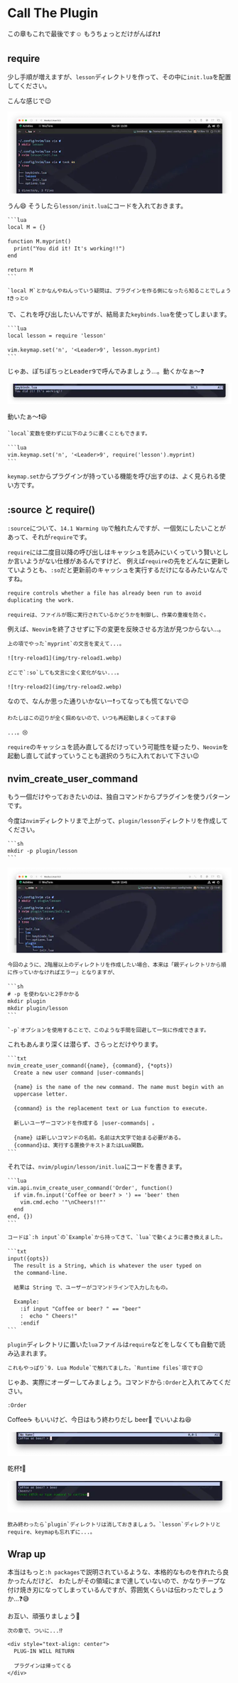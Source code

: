 # Call The Plugin

この章もこれで最後です☺️ もうちょっとだけがんばれ❗

## require

少し手順が増えますが、`lesson`ディレクトリを作って、その中に`init.lua`を配置してください。

こんな感じで😉

![make-dir](img/make-dir.webp)

うん😄 そうしたら`lesson/init.lua`にコードを入れておきます。

~~~admonish example title="lesson/init.lua"
```lua
local M = {}

function M.myprint()
  print("You did it! It's working!!")
end

return M
```
~~~

```admonish note
`local M`とかなんやねんっていう疑問は、プラグインを作る側になったら知ることでしょう❗きっと☺️
```

で、これを呼び出したいんですが、結局また`keybinds.lua`を使ってしまいます。

~~~admonish example title="keybinds.lua"
```lua
local lesson = require 'lesson'

vim.keymap.set('n', '<Leader>9', lesson.myprint)
```
~~~

じゃあ、ぽちぽちっと<kbd>Leader</kbd><kbd>9</kbd>で呼んでみましょう...。動くかなぁ〜❓

![call-function5](img/call-function5.webp)

動いたぁ〜❗😆

~~~admonish tip
`local`変数を使わずに以下のように書くこともできます。

```lua
vim.keymap.set('n', '<Leader>9', require('lesson').myprint)
```
~~~

`keymap.set`からプラグインが持っている機能を呼び出すのは、よく見られる使い方です。

## :source と require()

`:source`について、`14.1 Warming Up`で触れたんですが、一個気にしたいことがあって、それが`require`です。

`require`には二度目以降の呼び出しはキャッシュを読みにいくっていう賢いとしか言いようがない仕様があるんですけど、
例えば`require`の先をどんなに更新していようとも、`:so`だと更新前のキャッシュを実行するだけになるみたいなんですね。

```admonish info title="[The require Function](https://www.lua.org/pil/8.1.html)"
require controls whether a file has already been run to avoid duplicating the work.

requireは、ファイルが既に実行されているかどうかを制御し、作業の重複を防ぐ。
```

例えば、`Neovim`を終了させずに下の変更を反映させる方法が見つからない...。

```admonish question
上の項でやった`myprint`の文言を変えて...。

![try-reload1](img/try-reload1.webp)

どこで`:so`しても文言に全く変化がない...。

![try-reload2](img/try-reload2.webp)

```

なので、なんか思った通りいかないー❗ってなっても慌てないで😉

```admonish note
わたしはこの辺りが全く掴めないので、いつも再起動しまくってます😆

...。😢
```

`require`のキャッシュを読み直してるだけっていう可能性を疑ったり、`Neovim`を起動し直して試すっていうことも選択のうちに入れておいて下さい😉

## nvim_create_user_command

もう一個だけやっておきたいのは、独自コマンドからプラグインを使うパターンです。

今度は`nvim`ディレクトリまで上がって、`plugin/lesson`ディレクトリを作成してください。

~~~admonish quote title="Command"
```sh
mkdir -p plugin/lesson
```
~~~

![make-dir2](img/make-dir2.webp)

~~~admonish tip
今回のように、2階層以上のディレクトリを作成したい場合、本来は「親ディレクトリから順に作っていかなければエラー」となりますが、

```sh
# -p を使わないと2手かかる
mkdir plugin
mkdir plugin/lesson
```

`-p`オプションを使用することで、このような手間を回避して一気に作成できます。
~~~

これもあんまり深くは潜らず、さらっとだけやります。

~~~admonish info title=":h nvim_create_user_command"
```txt
nvim_create_user_command({name}, {command}, {*opts})
  Create a new user command |user-commands|

  {name} is the name of the new command. The name must begin with an
  uppercase letter.

  {command} is the replacement text or Lua function to execute.

  新しいユーザーコマンドを作成する |user-commands| 。

  {name} は新しいコマンドの名前。名前は大文字で始まる必要がある。
  {command}は、実行する置換テキストまたはLua関数。
```
~~~

それでは、`nvim/plugin/lesson/init.lua`にコードを書きます。

~~~admonish example title="nvim/plugin/lesson/init.lua"
```lua
vim.api.nvim_create_user_command('Order', function()
  if vim.fn.input('Coffee or beer? > ') == 'beer' then
    vim.cmd.echo '"\nCheers!!"'
  end
end, {})
```
~~~

~~~ admonish note
コードは`:h input`の`Example`から持ってきて、`lua`で動くように書き換えました。

```txt
input({opts})
  The result is a String, which is whatever the user typed on
  the command-line.

  結果は String で、ユーザーがコマンドラインで入力したもの。

  Example:
    :if input "Coffee or beer? " == "beer"
    :  echo " Cheers!"
    :endif
```
~~~

`plugin`ディレクトリに置いた`lua`ファイルは`require`などをしなくても自動で読み込まれます。

```admonish note
これもやっぱり`9. Lua Module`で触れてました。`Runtime files`項です😉
```

じゃあ、実際にオーダーしてみましょう。コマンドから`:Order`と入れてみてください。

```vim
:Order
```

Coffee☕ もいいけど、今日はもう終わりだし beer🍺 でいいよね😆

![beer](img/beer.webp)

乾杯❗🍻

![cheers](img/cheers.webp)

```admonish note
飲み終わったら`plugin`ディレクトリは消しておきましょう。`lesson`ディレクトリとrequire、keymapも忘れずに...。
```

## Wrap up

本当はもっと`:h packages`で説明されているような、本格的なものを作れたら良かったんだけど、
わたしがその領域にまで達していないので、かなりチープな付け焼き刃になってしまっているんですが、雰囲気くらいは伝わったでしょうか...❓😅

お互い、頑張りましょう🤗

```admonish success
次の章で、ついに...⁉️
```

```admonish success title=""
<div style="text-align: center">
  PLUG-IN WILL RETURN

  プラグインは帰ってくる
</div>
```
